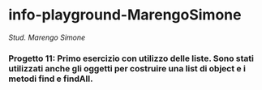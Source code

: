 # info-playground-MarengoSimone

_Stud. Marengo Simone_

### Progetto 11: Primo esercizio con utilizzo delle liste. Sono stati utilizzati anche gli oggetti per costruire una list di object e i metodi find e findAll.
